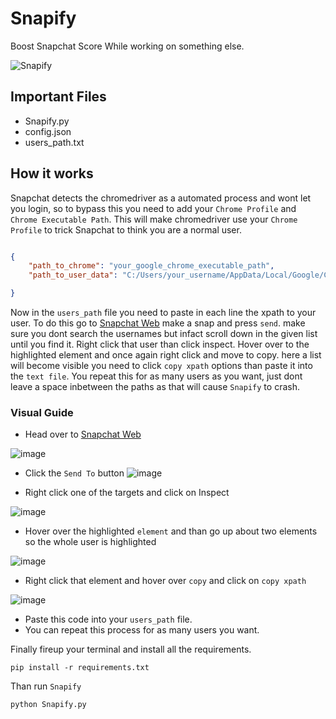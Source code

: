 # Snapify
Boost Snapchat Score While working on something else.

![Snapify](https://user-images.githubusercontent.com/82535503/212598383-335c74a0-3a99-4cf3-9930-4f17999a29b8.png)


## Important Files

- Snapify.py
- config.json
- users_path.txt


## How it works

Snapchat detects the chromedriver as a automated process and wont let you login, so to bypass this you need to add your `Chrome Profile` and `Chrome Executable Path`. This will make chromedriver use your `Chrome Profile` to trick Snapchat to think you are a normal user. 


```json

{
    "path_to_chrome": "your_google_chrome_executable_path",
    "path_to_user_data": "C:/Users/your_username/AppData/Local/Google/Chrome/User Data/Default",

}   
```

Now in the `users_path` file you need to paste in each line the xpath to your user. To do this go to <a href="https://web.snapchat.com/">Snapchat Web</a> make a snap and press `send`. make sure you dont search the usernames but infact scroll down in the given list until you find it. Right click that user than click inspect. Hover over to the highlighted element and once again right click and move to copy. here a list will become visible you need to click `copy xpath` options than paste it into the `text file`. You repeat this for as many users as you want, just dont leave a space inbetween the paths as that will cause `Snapify` to crash.


### Visual Guide

- Head over to <a href="https://web.snapchat.com/">Snapchat Web</a>

![image](https://user-images.githubusercontent.com/82535503/212619814-110163d5-49c7-4961-94e2-b490e0fcfdb1.png)

- Click the `Send To` button
![image](https://user-images.githubusercontent.com/82535503/212620405-5c88c397-e02c-4b9a-b806-967ef40449ed.png)

- Right click one of the targets and click on Inspect

![image](https://user-images.githubusercontent.com/82535503/212620897-52824009-d6d7-45ac-9556-964b68de4f7e.png)

- Hover over the highlighted `element` and than go up about two elements so the whole user is highlighted

![image](https://user-images.githubusercontent.com/82535503/212621236-ff567b99-4fc6-4f4b-a8e6-63c77a78fa04.png)

- Right click that element and hover over `copy` and click on `copy xpath`

![image](https://user-images.githubusercontent.com/82535503/212621428-76b7271f-f307-4a28-96e9-7595df5ba66f.png)

- Paste this code into your `users_path` file.
- You can repeat this process for as many users you want.



Finally fireup your terminal and install all the requirements.

```
pip install -r requirements.txt
```

Than run `Snapify`

```
python Snapify.py
```
